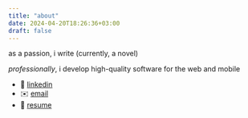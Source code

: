 ```yaml
---
title: "about"
date: 2024-04-20T18:26:36+03:00
draft: false
---
```


as a passion, i write (currently, a novel)

*professionally*, i develop high-quality software for the web and mobile

- 💼 <a target="_blank" href="https://linkedin.com/in/serhankileci">linkedin</a>
- ✉️ [email](mailto:serhanselimkileci@gmail.com)
- 📄 <a target="_blank" href="https://drive.google.com/file/d/1iM-g3ipKVcQUlXiHa_SJAboWduYoNYXM/view?usp=sharing">resume</a>
